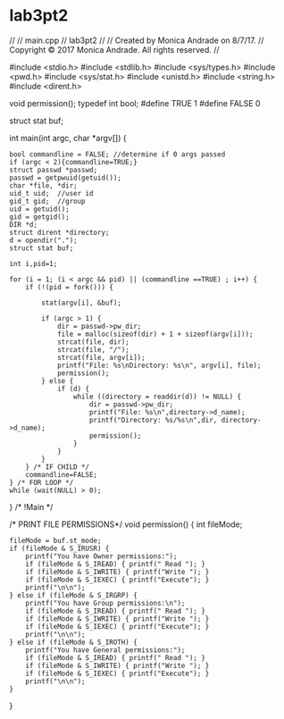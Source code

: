 # lab3pt2
//
//  main.cpp
//  lab3pt2
//
//  Created by Monica Andrade on 8/7/17.
//  Copyright © 2017 Monica Andrade. All rights reserved.
//



#include <stdio.h>
#include <stdlib.h>
#include <sys/types.h>
#include <pwd.h>
#include <sys/stat.h>
#include <unistd.h>
#include <string.h>
#include <dirent.h>

void permission();
typedef int bool;
#define TRUE  1
#define FALSE 0

struct stat buf;

int main(int argc, char *argv[]) {
    
    bool commandline = FALSE; //determine if 0 args passed
    if (argc < 2){commandline=TRUE;}
    struct passwd *passwd;
    passwd = getpwuid(getuid());
    char *file, *dir;
    uid_t uid;  //user id
    gid_t gid;  //group
    uid = getuid();
    gid = getgid();
    DIR *d;
    struct dirent *directory;
    d = opendir(".");
    struct stat buf;
    
    int i,pid=1;
    
    for (i = 1; (i < argc && pid) || (commandline ==TRUE) ; i++) {
        if (!(pid = fork())) {
            
            stat(argv[i], &buf);
        
            if (argc > 1) {
                dir = passwd->pw_dir;
                file = malloc(sizeof(dir) + 1 + sizeof(argv[i]));
                strcat(file, dir);
                strcat(file, "/");
                strcat(file, argv[i]);
                printf("File: %s\nDirectory: %s\n", argv[i], file);
                permission();
            } else {
                if (d) {
                    while ((directory = readdir(d)) != NULL) {
                        dir = passwd->pw_dir;
                        printf("File: %s\n",directory->d_name);
                        printf("Directory: %s/%s\n",dir, directory->d_name);
                        permission();
                    }
                }
            }
        } /* IF CHILD */
        commandline=FALSE;
    } /* FOR LOOP */
    while (wait(NULL) > 0);
    
} /* !Main */

/* PRINT FILE PERMISSIONS*/
void permission() {
    int fileMode;
    
    fileMode = buf.st_mode;
    if (fileMode & S_IRUSR) {
        printf("You have Owner permissions:");
        if (fileMode & S_IREAD) { printf(" Read "); }
        if (fileMode & S_IWRITE) { printf("Write "); }
        if (fileMode & S_IEXEC) { printf("Execute"); }
        printf("\n\n");
    } else if (fileMode & S_IRGRP) {
        printf("You have Group permissions:\n");
        if (fileMode & S_IREAD) { printf(" Read "); }
        if (fileMode & S_IWRITE) { printf("Write "); }
        if (fileMode & S_IEXEC) { printf("Execute"); }
        printf("\n\n");
    } else if (fileMode & S_IROTH) {
        printf("You have General permissions:");
        if (fileMode & S_IREAD) { printf(" Read "); }
        if (fileMode & S_IWRITE) { printf("Write "); }
        if (fileMode & S_IEXEC) { printf("Execute"); }
        printf("\n\n");
    }
}
